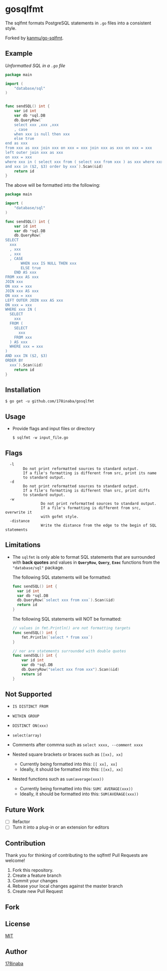 # gosqlfmt

The sqlfmt formats PostgreSQL statements in `.go` files into a consistent style.

Forked by [kanmu/go-sqlfmt](https://github.com/kanmu/go-sqlfmt).

## Example

_Unformatted SQL in a `.go` file_

```go
package main

import (
	"database/sql"
)


func sendSQL() int {
	var id int
	var db *sql.DB
	db.QueryRow(`
	select xxx ,xxx ,xxx
	, case
	when xxx is null then xxx
	else true
end as xxx
from xxx as xxx join xxx on xxx = xxx join xxx as xxx on xxx = xxx
left outer join xxx as xxx
on xxx = xxx
where xxx in ( select xxx from ( select xxx from xxx ) as xxx where xxx = xxx )
and xxx in ($2, $3) order by xxx`).Scan(&id)
	return id
}
```

The above will be formatted into the following:

```go
package main

import (
	"database/sql"
)

func sendSQL() int {
	var id int
	var db *sql.DB
	db.QueryRow(`
SELECT
  xxx
  , xxx
  , xxx
  , CASE
       WHEN xxx IS NULL THEN xxx
       ELSE true
    END AS xxx
FROM xxx AS xxx
JOIN xxx
ON xxx = xxx
JOIN xxx AS xxx
ON xxx = xxx
LEFT OUTER JOIN xxx AS xxx
ON xxx = xxx
WHERE xxx IN (
  SELECT
    xxx
  FROM (
    SELECT
      xxx
    FROM xxx
  ) AS xxx
  WHERE xxx = xxx
)
AND xxx IN ($2, $3)
ORDER BY
  xxx`).Scan(&id)
	return id
}
```

## Installation

```console
$ go get -u github.com/178inaba/gosqlfmt
```

## Usage

- Provide flags and input files or directory  
  ```console
  $ sqlfmt -w input_file.go 
  ```

## Flags
```
  -l
		Do not print reformatted sources to standard output.
		If a file's formatting is different from src, print its name
		to standard output.
  -d
		Do not print reformatted sources to standard output.
		If a file's formatting is different than src, print diffs
		to standard output.
  -w
                Do not print reformatted sources to standard output.
                If a file's formatting is different from src, overwrite it
                with gofmt style.
  -distance     
                Write the distance from the edge to the begin of SQL statements
```

## Limitations

- The `sqlfmt` is only able to format SQL statements that are surrounded with **back quotes** and values in **`QueryRow`**, **`Query`**, **`Exec`**  functions from the `"database/sql"` package.

  The following SQL statements will be formatted:

  ```go
  func sendSQL() int {
  	var id int
  	var db *sql.DB
  	db.QueryRow(`select xxx from xxx`).Scan(&id)
  	return id
  }
  ```

  The following SQL statements will NOT be formatted:

  ```go
  // values in fmt.Println() are not formatting targets
  func sendSQL() int {
      fmt.Println(`select * from xxx`)
  }

  // nor are statements surrounded with double quotes
  func sendSQL() int {
      var id int
      var db *sql.DB
      db.QueryRow("select xxx from xxx").Scan(&id)
      return id
  }
  ```

## Not Supported

- `IS DISTINCT FROM`
- `WITHIN GROUP`
- `DISTINCT ON(xxx)`
- `select(array)`
- Comments after commna such as 
`select xxxx, --comment
        xxxx
`
- Nested square brackets or braces such as `[[xx], xx]`
  - Currently being formatted into this: `[[ xx], xx]`
  - Ideally, it should be formatted into this: `[[xx], xx]`

- Nested functions such as `sum(average(xxx))`
  - Currently being formatted into this: `SUM( AVERAGE(xxx))`
  - Ideally, it should be formatted into this: `SUM(AVERAGE(xxx))`

## Future Work

- [ ] Refactor
- [ ] Turn it into a plug-in or an extension for editors

## Contribution

Thank you for thinking of contributing to the sqlfmt!
Pull Requests are welcome!

1. Fork this repository.
2. Create a feature branch
3. Commit your changes
4. Rebase your local changes against the master branch
5. Create new Pull Request

## Fork

## License

[MIT](LICENSE)

## Author

[178inaba](https://github.com/178inaba)
